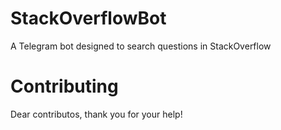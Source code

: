 # StackOverflowBot
A Telegram bot designed to search questions in StackOverflow

# Contributing
Dear contributos, thank you for your help!
